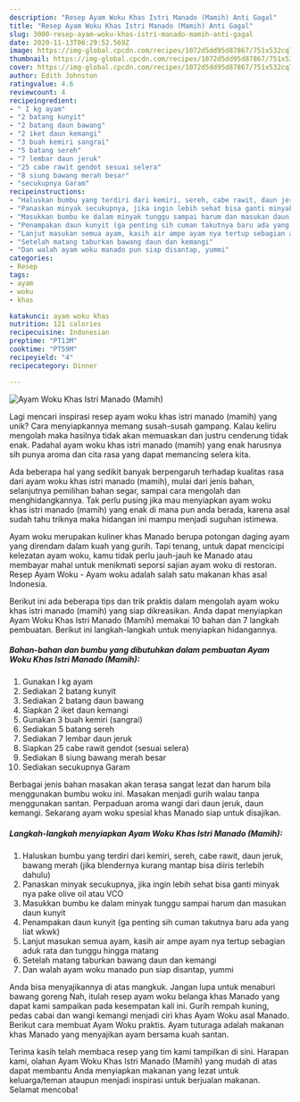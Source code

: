 ```yaml
---
description: "Resep Ayam Woku Khas Istri Manado (Mamih) Anti Gagal"
title: "Resep Ayam Woku Khas Istri Manado (Mamih) Anti Gagal"
slug: 3000-resep-ayam-woku-khas-istri-manado-mamih-anti-gagal
date: 2020-11-13T06:29:52.569Z
image: https://img-global.cpcdn.com/recipes/1072d5dd95d87867/751x532cq70/ayam-woku-khas-istri-manado-mamih-foto-resep-utama.jpg
thumbnail: https://img-global.cpcdn.com/recipes/1072d5dd95d87867/751x532cq70/ayam-woku-khas-istri-manado-mamih-foto-resep-utama.jpg
cover: https://img-global.cpcdn.com/recipes/1072d5dd95d87867/751x532cq70/ayam-woku-khas-istri-manado-mamih-foto-resep-utama.jpg
author: Edith Johnston
ratingvalue: 4.6
reviewcount: 4
recipeingredient:
- " I kg ayam"
- "2 batang kunyit"
- "2 batang daun bawang"
- "2 iket daun kemangi"
- "3 buah kemiri sangrai"
- "5 batang sereh"
- "7 lembar daun jeruk"
- "25 cabe rawit gendot sesuai selera"
- "8 siung bawang merah besar"
- "secukupnya Garam"
recipeinstructions:
- "Haluskan bumbu yang terdiri dari kemiri, sereh, cabe rawit, daun jeruk, bawang merah (jika blendernya kurang mantap bisa diiris terlebih dahulu)"
- "Panaskan minyak secukupnya, jika ingin lebih sehat bisa ganti minyak nya pake olive oil atau VCO"
- "Masukkan bumbu ke dalam minyak tunggu sampai harum dan masukan daun kunyit"
- "Penampakan daun kunyit (ga penting sih cuman takutnya baru ada yang liat wkwk)"
- "Lanjut masukan semua ayam, kasih air ampe ayam nya tertup sebagian aduk rata dan tunggu hingga matang"
- "Setelah matang taburkan bawang daun dan kemangi"
- "Dan walah ayam woku manado pun siap disantap, yummi"
categories:
- Resep
tags:
- ayam
- woku
- khas

katakunci: ayam woku khas 
nutrition: 121 calories
recipecuisine: Indonesian
preptime: "PT13M"
cooktime: "PT59M"
recipeyield: "4"
recipecategory: Dinner

---
```



![Ayam Woku Khas Istri Manado (Mamih)](https://img-global.cpcdn.com/recipes/1072d5dd95d87867/751x532cq70/ayam-woku-khas-istri-manado-mamih-foto-resep-utama.jpg)

Lagi mencari inspirasi resep ayam woku khas istri manado (mamih) yang unik? Cara menyiapkannya memang susah-susah gampang. Kalau keliru mengolah maka hasilnya tidak akan memuaskan dan justru cenderung tidak enak. Padahal ayam woku khas istri manado (mamih) yang enak harusnya sih punya aroma dan cita rasa yang dapat memancing selera kita.

Ada beberapa hal yang sedikit banyak berpengaruh terhadap kualitas rasa dari ayam woku khas istri manado (mamih), mulai dari jenis bahan, selanjutnya pemilihan bahan segar, sampai cara mengolah dan menghidangkannya. Tak perlu pusing jika mau menyiapkan ayam woku khas istri manado (mamih) yang enak di mana pun anda berada, karena asal sudah tahu triknya maka hidangan ini mampu menjadi suguhan istimewa.

Ayam woku merupakan kuliner khas Manado berupa potongan daging ayam yang direndam dalam kuah yang gurih. Tapi tenang, untuk dapat mencicipi kelezatan ayam woku, kamu tidak perlu jauh-jauh ke Manado atau membayar mahal untuk menikmati seporsi sajian ayam woku di restoran. Resep Ayam Woku - Ayam woku adalah salah satu makanan khas asal Indonesia.


Berikut ini ada beberapa tips dan trik praktis dalam mengolah ayam woku khas istri manado (mamih) yang siap dikreasikan. Anda dapat menyiapkan Ayam Woku Khas Istri Manado (Mamih) memakai 10 bahan dan 7 langkah pembuatan. Berikut ini langkah-langkah untuk menyiapkan hidangannya.

<!--inarticleads1-->

##### Bahan-bahan dan bumbu yang dibutuhkan dalam pembuatan Ayam Woku Khas Istri Manado (Mamih):

1. Gunakan  I kg ayam
1. Sediakan 2 batang kunyit
1. Sediakan 2 batang daun bawang
1. Siapkan 2 iket daun kemangi
1. Gunakan 3 buah kemiri (sangrai)
1. Sediakan 5 batang sereh
1. Sediakan 7 lembar daun jeruk
1. Siapkan 25 cabe rawit gendot (sesuai selera)
1. Sediakan 8 siung bawang merah besar
1. Sediakan secukupnya Garam


Berbagai jenis bahan masakan akan terasa sangat lezat dan harum bila menggunakan bumbu woku ini. Masakan menjadi gurih walau tanpa menggunakan santan. Perpaduan aroma wangi dari daun jeruk, daun kemangi. Sekarang ayam woku spesial khas Manado siap untuk disajikan. 

<!--inarticleads2-->

##### Langkah-langkah menyiapkan Ayam Woku Khas Istri Manado (Mamih):

1. Haluskan bumbu yang terdiri dari kemiri, sereh, cabe rawit, daun jeruk, bawang merah (jika blendernya kurang mantap bisa diiris terlebih dahulu)
1. Panaskan minyak secukupnya, jika ingin lebih sehat bisa ganti minyak nya pake olive oil atau VCO
1. Masukkan bumbu ke dalam minyak tunggu sampai harum dan masukan daun kunyit
1. Penampakan daun kunyit (ga penting sih cuman takutnya baru ada yang liat wkwk)
1. Lanjut masukan semua ayam, kasih air ampe ayam nya tertup sebagian aduk rata dan tunggu hingga matang
1. Setelah matang taburkan bawang daun dan kemangi
1. Dan walah ayam woku manado pun siap disantap, yummi


Anda bisa menyajikannya di atas mangkuk. Jangan lupa untuk menaburi bawang goreng Nah, itulah resep ayam woku belanga khas Manado yang dapat kami sampaikan pada kesempatan kali ini. Gurih rempah kuning, pedas cabai dan wangi kemangi menjadi ciri khas Ayam Woku asal Manado. Berikut cara membuat Ayam Woku praktis. Ayam tuturaga adalah makanan khas Manado yang menyajikan ayam bersama kuah santan. 

Terima kasih telah membaca resep yang tim kami tampilkan di sini. Harapan kami, olahan Ayam Woku Khas Istri Manado (Mamih) yang mudah di atas dapat membantu Anda menyiapkan makanan yang lezat untuk keluarga/teman ataupun menjadi inspirasi untuk berjualan makanan. Selamat mencoba!
